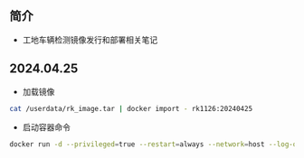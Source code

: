 ## 简介

+ 工地车辆检测镜像发行和部署相关笔记

## 2024.04.25

+ 加载镜像
```bash
cat /userdata/rk_image.tar | docker import - rk1126:20240425
```

+ 启动容器命令
```bash 
docker run -d --privileged=true --restart=always --network=host --log-opt max-size=10m --log-opt max-file=3  -v /userdata/:/userdata/ -v /tmp/:/tmp/ -v /dev/galcore:/dev/galcore -v /usr/:/rk_usr/ --device=/dev/galcore  rk1126:20240425 /bin/bash /data/static/bash/auto-run.sh
```
